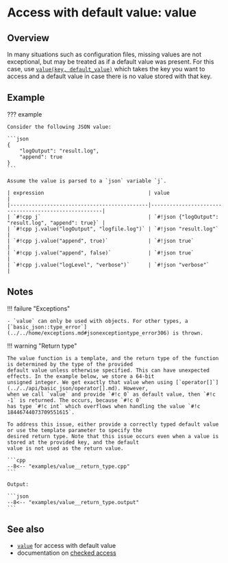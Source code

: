 # Access with default value: value

## Overview

In many situations such as configuration files, missing values are not exceptional, but may be treated as if a default
value was present. For this case, use [`value(key, default_value)`](../../api/basic_json/value.md) which takes the key
you want to access and a default value in case there is no value stored with that key.

## Example

??? example

    Consider the following JSON value:
    
    ```json
    {
        "logOutput": "result.log",
        "append": true
    }
    ```
    
    Assume the value is parsed to a `json` variable `j`.

    | expression                                  | value                                                |
    |---------------------------------------------|------------------------------------------------------|
    | `#!cpp j`                                   | `#!json {"logOutput": "result.log", "append": true}` |
    | `#!cpp j.value("logOutput", "logfile.log")` | `#!json "result.log"`                                |
    | `#!cpp j.value("append", true)`             | `#!json true`                                        |
    | `#!cpp j.value("append", false)`            | `#!json true`                                        |
    | `#!cpp j.value("logLevel", "verbose")`      | `#!json "verbose"`                                   |

## Notes

!!! failure "Exceptions"

    - `value` can only be used with objects. For other types, a [`basic_json::type_error`](../../home/exceptions.md#jsonexceptiontype_error306) is thrown.

!!! warning "Return type"

    The value function is a template, and the return type of the function is determined by the type of the provided
    default value unless otherwise specified. This can have unexpected effects. In the example below, we store a 64-bit
    unsigned integer. We get exactly that value when using [`operator[]`](../../api/basic_json/operator[].md). However,
    when we call `value` and provide `#!c 0` as default value, then `#!c -1` is returned. The occurs, because `#!c 0`
    has type `#!c int` which overflows when handling the value `#!c 18446744073709551615`.

    To address this issue, either provide a correctly typed default value or use the template parameter to specify the
    desired return type. Note that this issue occurs even when a value is stored at the provided key, and the default
    value is not used as the return value.

    ```cpp
    --8<-- "examples/value__return_type.cpp"
    ```

    Output:
    
    ```json
    --8<-- "examples/value__return_type.output"
    ```

## See also

- [`value`](../../api/basic_json/value.md) for access with default value
- documentation on [checked access](checked_access.md)
